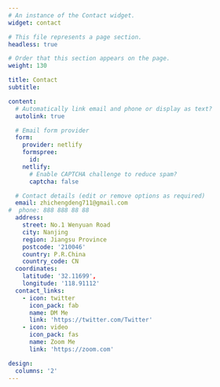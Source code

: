 ```yaml
---
# An instance of the Contact widget.
widget: contact

# This file represents a page section.
headless: true

# Order that this section appears on the page.
weight: 130

title: Contact
subtitle:

content:
  # Automatically link email and phone or display as text?
  autolink: true

  # Email form provider
  form:
    provider: netlify
    formspree:
      id:
    netlify:
      # Enable CAPTCHA challenge to reduce spam?
      captcha: false

  # Contact details (edit or remove options as required)
  email: zhichengdeng711@gmail.com
#  phone: 888 888 88 88
  address:
    street: No.1 Wenyuan Road
    city: Nanjing
    region: Jiangsu Province
    postcode: '210046'
    country: P.R.China
    country_code: CN
  coordinates:
    latitude: '32.11699',
    longitude: '118.91112'
  contact_links:
    - icon: twitter
      icon_pack: fab
      name: DM Me
      link: 'https://twitter.com/Twitter'
    - icon: video
      icon_pack: fas
      name: Zoom Me
      link: 'https://zoom.com'

design:
  columns: '2'
---
```

